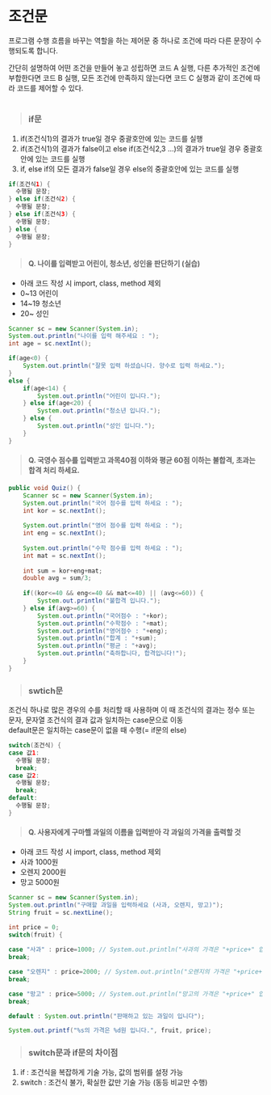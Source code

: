 # 조건문
프로그램 수행 흐름을 바꾸는 역할을 하는 제어문 중 하나로 조건에 따라 다른 문장이 수행되도록 합니다.   
   
간단히 설명하여 어떤 조건을 만들어 놓고 성립하면 코드 A 실행, 다른 추가적인 조건에 부합한다면 코드 B 실행, 모든 조건에 만족하지 않는다면 코드 C 실행과 같이 조건에 따라 코드를 제어할 수 있다.   
#
> ### if문
1. if(조건식1)의 결과가 true일 경우 중괄호안에 있는 코드를 실행   
2. if(조건식1)의 결과가 false이고 else if(조건식2,3 ...)의 결과가 true일 경우 중괄호안에 있는 코드를 실행   
3. if, else if의 모든 결과가 false일 경우 else의 중괄호안에 있는 코드를 실행   
   
```java
if(조건식1) {
  수행될 문장;
} else if(조건식2) {
  수행될 문장;
} else if(조건식3) {
  수행될 문장;
} else {
  수행될 문장;
}
```
   
> #### Q. 나이를 입력받고 어린이, 청소년, 성인을 판단하기 (실습)
* 아래 코드 작성 시 import, class, method 제외
* 0~13 어린이
* 14~19 청소년
* 20~ 성인
```java
Scanner sc = new Scanner(System.in);
System.out.println("나이를 입력 해주세요 : ");
int age = sc.nextInt();

if(age<0) {
	System.out.println("잘못 입력 하셨습니다. 양수로 입력 하세요.");
}
else {
	if(age<14) {
		System.out.println("어린이 입니다.");
	} else if(age<20) {
		System.out.println("청소년 입니다.");
	} else {
		System.out.println("성인 입니다.");
	}
}
```

> #### Q. 국영수 점수를 입력받고 과목40점 이하와 평균 60점 이하는 불합격, 초과는 합격 처리 하세요.
```java
public void Quiz() {
	Scanner sc = new Scanner(System.in);
	System.out.println("국어 점수를 입력 하세요 : ");
	int kor = sc.nextInt();
		
	System.out.println("영어 점수를 입력 하세요 : ");
	int eng = sc.nextInt();
		
	System.out.println("수학 점수를 입력 하세요 : ");
	int mat = sc.nextInt();
		
	int sum = kor+eng+mat;
	double avg = sum/3;
		
	if((kor<=40 && eng<=40 && mat<=40) || (avg<=60)) {
		System.out.println("불합격 입니다.");
	} else if(avg>=60) {
		System.out.println("국어점수 : "+kor);
		System.out.println("수학점수 : "+mat);
		System.out.println("영어점수 : "+eng);
		System.out.println("합계 : "+sum);
		System.out.println("평균 : "+avg);
		System.out.println("축하합니다, 합격입니다!");
	} 
}
```


> ### swtich문
조건식 하나로 많은 경우의 수를 처리할 때 사용하며 이 때 조건식의 결과는 정수 또는 문자, 문자열 조건식의 결과 값과 일치하는 case문으로 이동   
default문은 일치하는 case문이 없을 때 수행(= if문의 else)
```java
switch(조건식) {
case 값1:
  수행될 문장;
  break;
case 값2:
  수행될 문장;
  break;
default:
  수행될 문장;
}
```
> #### Q. 사용자에게 구마핼 과일의 이름을 입력받아 각 과일의 가격을 출력할 것
* 아래 코드 작성 시 import, class, method 제외
* 사과 1000원
* 오렌지 2000원
* 망고 5000원

```java
Scanner sc = new Scanner(System.in);
System.out.println("구매할 과일을 입력하세요 (사과, 오렌지, 망고)");
String fruit = sc.nextLine();

int price = 0;
switch(fruit) {
		
case "사과" : price=1000; // System.out.println("사과의 가격은 "+price+" 입니다.");
break;

case "오렌지" : price=2000; // System.out.println("오렌지의 가격은 "+price+" 입니다.");
break;

case "망고" : price=5000; // System.out.println("망고의 가격은 "+price+" 입니다.");
break;

default : System.out.println("판매하고 있는 과일이 입니다");

System.out.printf("%s의 가격은 %d원 입니다.", fruit, price);
```

> ### switch문과 if문의 차이점
1. if : 조건식을 복잡하게 기술 가능, 값의 범위를 설정 가능
2. switch : 조건식 불가, 확실한 값만 기술 가능 (동등 비교만 수행)
